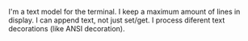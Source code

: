 I'm a text model for the terminal. 
I keep a maximum amount of lines in display.
I can append text, not just set/get.
I process diferent text decorations (like ANSI decoration).